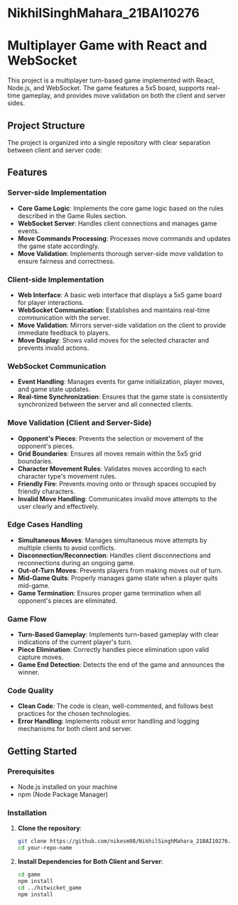 ﻿# NikhilSinghMahara_21BAI10276

# Multiplayer Game with React and WebSocket

This project is a multiplayer turn-based game implemented with React, Node.js, and WebSocket. The game features a 5x5 board, supports real-time gameplay, and provides move validation on both the client and server sides.

## Project Structure

The project is organized into a single repository with clear separation between client and server code:


## Features

### Server-side Implementation

- **Core Game Logic**: Implements the core game logic based on the rules described in the Game Rules section.
- **WebSocket Server**: Handles client connections and manages game events.
- **Move Commands Processing**: Processes move commands and updates the game state accordingly.
- **Move Validation**: Implements thorough server-side move validation to ensure fairness and correctness.

### Client-side Implementation

- **Web Interface**: A basic web interface that displays a 5x5 game board for player interactions.
- **WebSocket Communication**: Establishes and maintains real-time communication with the server.
- **Move Validation**: Mirrors server-side validation on the client to provide immediate feedback to players.
- **Move Display**: Shows valid moves for the selected character and prevents invalid actions.

### WebSocket Communication

- **Event Handling**: Manages events for game initialization, player moves, and game state updates.
- **Real-time Synchronization**: Ensures that the game state is consistently synchronized between the server and all connected clients.

### Move Validation (Client and Server-Side)

- **Opponent's Pieces**: Prevents the selection or movement of the opponent's pieces.
- **Grid Boundaries**: Ensures all moves remain within the 5x5 grid boundaries.
- **Character Movement Rules**: Validates moves according to each character type's movement rules.
- **Friendly Fire**: Prevents moving onto or through spaces occupied by friendly characters.
- **Invalid Move Handling**: Communicates invalid move attempts to the user clearly and effectively.

### Edge Cases Handling

- **Simultaneous Moves**: Manages simultaneous move attempts by multiple clients to avoid conflicts.
- **Disconnection/Reconnection**: Handles client disconnections and reconnections during an ongoing game.
- **Out-of-Turn Moves**: Prevents players from making moves out of turn.
- **Mid-Game Quits**: Properly manages game state when a player quits mid-game.
- **Game Termination**: Ensures proper game termination when all opponent's pieces are eliminated.

### Game Flow

- **Turn-Based Gameplay**: Implements turn-based gameplay with clear indications of the current player's turn.
- **Piece Elimination**: Correctly handles piece elimination upon valid capture moves.
- **Game End Detection**: Detects the end of the game and announces the winner.

### Code Quality

- **Clean Code**: The code is clean, well-commented, and follows best practices for the chosen technologies.
- **Error Handling**: Implements robust error handling and logging mechanisms for both client and server.

## Getting Started

### Prerequisites

- Node.js installed on your machine
- npm (Node Package Manager)

### Installation

1. **Clone the repository**:

   ```bash
   git clone https://github.com/nikesm98/NikhilSinghMahara_21BAI10276.git
   cd your-repo-name

2. **Install Dependencies for Both Client and Server**:

   ```bash
   cd game
   npm install
   cd ../hitwicket_game
   npm install
